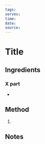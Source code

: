 ```yaml
---
tags: 
serves: 
time: 
date:
source:
---
```

<!---
The tags should include the course, origin of dish and the main ingredients
There should be two spaces after each line to adhere to markdown newline rules, otherwise tags, source etc. will appear on the same line.
-->

# Title

## Ingredients

### X part

-   

## Method

1.   

## Notes

